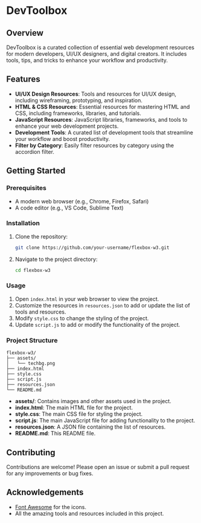 # DevToolbox

## Overview

DevToolbox is a curated collection of essential web development resources for modern developers, UI/UX designers, and digital creators. It includes tools, tips, and tricks to enhance your workflow and productivity.

## Features

- **UI/UX Design Resources**: Tools and resources for UI/UX design, including wireframing, prototyping, and inspiration.
- **HTML & CSS Resources**: Essential resources for mastering HTML and CSS, including frameworks, libraries, and tutorials.
- **JavaScript Resources**: JavaScript libraries, frameworks, and tools to enhance your web development projects.
- **Development Tools**: A curated list of development tools that streamline your workflow and boost productivity.
- **Filter by Category**: Easily filter resources by category using the accordion filter.

## Getting Started

### Prerequisites

- A modern web browser (e.g., Chrome, Firefox, Safari)
- A code editor (e.g., VS Code, Sublime Text)

### Installation

1. Clone the repository:
   ```bash
   git clone https://github.com/your-username/flexbox-w3.git
   ```
2. Navigate to the project directory:
   ```bash
   cd flexbox-w3
   ```

### Usage

1. Open `index.html` in your web browser to view the project.
2. Customize the resources in `resources.json` to add or update the list of tools and resources.
3. Modify `style.css` to change the styling of the project.
4. Update `script.js` to add or modify the functionality of the project.

### Project Structure

```
flexbox-w3/
├── assets/
│   └── techbg.png
├── index.html
├── style.css
├── script.js
├── resources.json
└── README.md
```

- **assets/**: Contains images and other assets used in the project.
- **index.html**: The main HTML file for the project.
- **style.css**: The main CSS file for styling the project.
- **script.js**: The main JavaScript file for adding functionality to the project.
- **resources.json**: A JSON file containing the list of resources.
- **README.md**: This README file.

## Contributing

Contributions are welcome! Please open an issue or submit a pull request for any improvements or bug fixes.

## Acknowledgements

- [Font Awesome](https://fontawesome.com) for the icons.
- All the amazing tools and resources included in this project.
